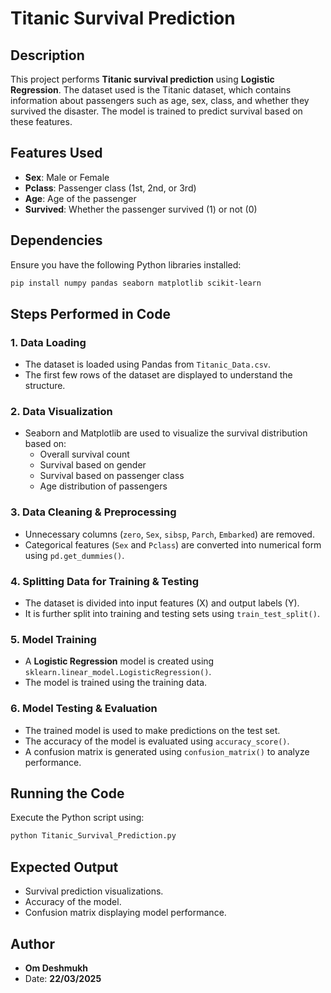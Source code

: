 # Titanic Survival Prediction

## Description
This project performs **Titanic survival prediction** using **Logistic Regression**. The dataset used is the Titanic dataset, which contains information about passengers such as age, sex, class, and whether they survived the disaster. The model is trained to predict survival based on these features.

## Features Used
- **Sex**: Male or Female
- **Pclass**: Passenger class (1st, 2nd, or 3rd)
- **Age**: Age of the passenger
- **Survived**: Whether the passenger survived (1) or not (0)

## Dependencies
Ensure you have the following Python libraries installed:
```sh
pip install numpy pandas seaborn matplotlib scikit-learn
```

## Steps Performed in Code

### 1. **Data Loading**
- The dataset is loaded using Pandas from `Titanic_Data.csv`.
- The first few rows of the dataset are displayed to understand the structure.

### 2. **Data Visualization**
- Seaborn and Matplotlib are used to visualize the survival distribution based on:
  - Overall survival count
  - Survival based on gender
  - Survival based on passenger class
  - Age distribution of passengers

### 3. **Data Cleaning & Preprocessing**
- Unnecessary columns (`zero`, `Sex`, `sibsp`, `Parch`, `Embarked`) are removed.
- Categorical features (`Sex` and `Pclass`) are converted into numerical form using `pd.get_dummies()`.

### 4. **Splitting Data for Training & Testing**
- The dataset is divided into input features (X) and output labels (Y).
- It is further split into training and testing sets using `train_test_split()`.

### 5. **Model Training**
- A **Logistic Regression** model is created using `sklearn.linear_model.LogisticRegression()`.
- The model is trained using the training data.

### 6. **Model Testing & Evaluation**
- The trained model is used to make predictions on the test set.
- The accuracy of the model is evaluated using `accuracy_score()`.
- A confusion matrix is generated using `confusion_matrix()` to analyze performance.

## Running the Code
Execute the Python script using:
```sh
python Titanic_Survival_Prediction.py
```

## Expected Output
- Survival prediction visualizations.
- Accuracy of the model.
- Confusion matrix displaying model performance.

## Author
- **Om Deshmukh**
- Date: **22/03/2025**

